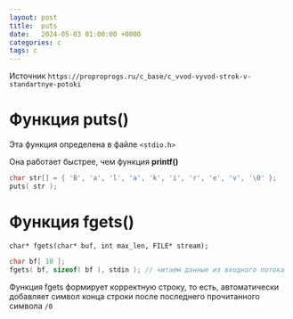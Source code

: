 ```yaml
---
layout: post
title:  puts
date:   2024-05-03 01:00:00 +0000
categories: c
tags: c
---
```


Источник `https://proproprogs.ru/c_base/c_vvod-vyvod-strok-v-standartnye-potoki`

# Функция puts()

Эта функция определена в файле `<stdio.h>`

Она работает быстрее, чем функция **printf()**

```c
char str[] = { 'B', 'a', 'l', 'a', 'k', 'i', 'r', 'e', 'v', '\0' };
puts( str );
```

# Функция fgets()

`char* fgets(char* buf, int max_len, FILE* stream);`

```c
char bf[ 10 ];
fgets( bf, sizeof( bf ), stdin ); // читаем данные из входного потока 
```

Функция fgets формирует корректную строку, то есть, автоматически добавляет символ конца строки после последнего прочитанного символа `/0` 